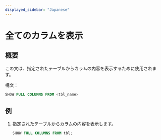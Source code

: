 ```yaml
---
displayed_sidebar: "Japanese"
---
```


# 全てのカラムを表示

## 概要

この文は、指定されたテーブルからカラムの内容を表示するために使用されます。

構文：

```sql
SHOW FULL COLUMNS FROM <tbl_name>
```

## 例

1. 指定されたテーブルからカラムの内容を表示します。  

    ```sql
    SHOW FULL COLUMNS FROM tbl;
    ```